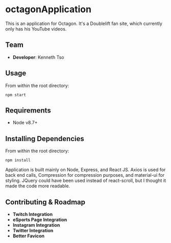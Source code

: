 # octagonApplication

This is an application for Octagon. It's a Doublelift fan site, which currently only has his 
YouTube videos.

## Team

  - __Developer__: Kenneth Tso

## Usage

From within the root directory:
```
npm start
```

## Requirements

- Node v8.7+

## Installing Dependencies

From within the root directory:
```
npm install
```
Application is built mainly on Node, Express, and React JS. Axios is used for back end calls, Compression
for compression purposes, and material-ui for styling.
JQuery could have been used instead of react-scroll, but I thought it made the code more readable.

## Contributing & Roadmap

  - __Twitch Integration__
  - __eSports Page Integration__
  - __Instagram Integration__
  - __Twitter Integration__
  - __Better Favicon__
  